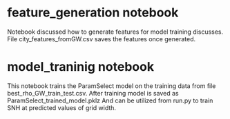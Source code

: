 
# feature_generation notebook 
Notebook discussed how to generate features for model training discusses.
File city_features_fromGW.csv saves the features once generated.

# model_traninig notebook
This notebook trains the ParamSelect model on the training data 
from file best_rho_GW_train_test.csv. After training model is saved as ParamSelect_trained_model.pklz
And can be utilized from run.py to train SNH at predicted values of grid width.
